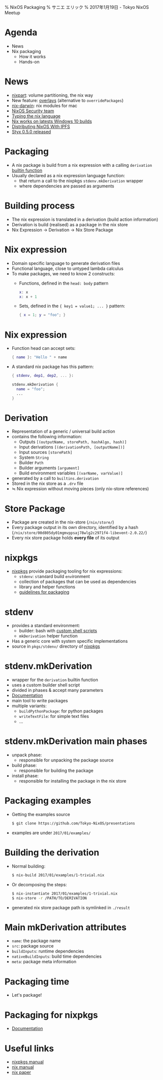 % NixOS Packaging
% サニエ エリック
% 2017年1月19日 - Tokyo NixOS Meetup


# Agenda

- News
- Nix packaging
    - How it works
    - Hands-on

# News

- [nixpart](https://github.com/NixOS/nixpart): volume partitioning, the nix way
- New feature: [overlays](https://github.com/NixOS/nixpkgs/pull/21243) (alternative to `overridePackages`)
- [nix-darwin](https://github.com/LnL7/nix-darwin): nix modules for mac
- [NixOS Security team](https://nixos.org/nixos/security.html)
- [Typing the nix language](https://www.gofundme.com/typing-nix)
- [Nix works on latests Windows 10 builds](https://github.com/Microsoft/BashOnWindows/issues/743#issuecomment-273199575)
- [Distributing NixOS With IPFS](https://sourcediver.org/blog/2017/01/18/distributing-nixos-with-ipfs-part-1/)
- [Styx 0.5.0 released](https://styx-static.github.io/styx-site/posts/2017-01-19-styx-0.5.0-released.html)


# Packaging

- A nix package is build from a nix expression with a calling `derivation` [builtin function](http://nixos.org/nix/manual/#ssec-builtins)
- Usually declared as a nix expression language function:
    - that return a call to the nixpkgs `stdenv.mkDerivation` wrapper
    - where dependencies are passed as arguments


# Building process

- The nix expression is translated in a derivation (build action information)
- Derivation is build (realised) as a package in the nix store
- Nix Expression -> Derivation -> Nix Store Package


# Nix expression

- Domain specific language to generate derivation files
- Functional language, close to untyped lambda calculus
- To make packages, we need to know 2 constructs:
    - Functions, defined in the `head: body` pattern

        ```nix
        x: x
        x: x + 1
        ```

    - Sets, defined in the `{ key1 = value1; ... }` pattern:

        ```nix
        { x = 1; y = "foo"; }
        ```

# Nix expression

- Function head can accept sets:

    ```nix
    { name }: "Hello " + name
    ```

- A standard nix package has this pattern:

    ```nix
    { stdenv, dep1, dep2, ... }:
    
    stdenv.mkDerivation {
      name = "foo";
      ...
    }
    ```


# Derivation

- Representation of a generic / universal build action
- contains the following information:
    - Outputs `[(outputName, storePath, hashAlgo, hash)]`
    - Input derivations `[(derivationPath, [outputName])]`
    - Input sources `[storePath]`
    - System `String`
    - Builder `Path`
    - Builder arguments `[argument]`
    - Build environment variables `[(varName, varValue)]`
- generated by a call to `builtins.derivation`
- Stored in the nix store as a `.drv` file
- ≒ Nix expression without moving pieces (only nix-store references)


# Store Package

- Package are created in the nix-store (`/nix/store/`)
- Every package output in its own directory, identified by a hash (`/nix/store/00d805dy01mgmvppsaj78wlg2c2971f4-libevent-2.0.22/`)
- Every nix store package holds **every file** of its output


# nixpkgs

- [nixpkgs](https://github.com/NixOS/nixpkgs) provide packaging tooling for nix expressions:
    - `stdenv`: `st`an`d`ard build `env`ironment
    - collection of packages that can be used as dependencies
    - library and helper functions
    - [guidelines for packaging](http://nixos.org/nixpkgs/manual/)


# stdenv

- provides a standard environment:
    - builder: bash with [custom shell scripts](https://github.com/NixOS/nixpkgs/tree/master/pkgs/stdenv/generic)
    - `mkDerivation` helper function
- Has a generic core with system specific implementations
- source in `pkgs/stdenv/` directory of [nixpkgs](https://github.com/NixOS/nixpkgs/tree/master/pkgs/stdenv)


# stdenv.mkDerivation

- wrapper for the `derivation` builtin function
- uses a custom builder shell script
- divided in phases & accept many parameters
- [Documentation](http://nixos.org/nixpkgs/manual/#chap-stdenv)
- main tool to write packages
- multiple variants:
    - `buildPythonPackage`: for python packages
    - `writeTextFile`: for simple text files
    - ...


# stdenv.mkDerivation main phases

- unpack phase:
    - responsible for unpacking the package source
- build phase:
    - responsible for building the package
- install phase:
    - responsible for installing the package in the nix store


# Packaging examples

- Getting the examples source

    ```sh
    $ git clone https://github.com/Tokyo-NixOS/presentations
    ```

- examples are under `2017/01/examples/`


# Building the derivation

- Normal building:

    ```sh
    $ nix-build 2017/01/examples/1-trivial.nix
    ```

- Or decomposing the steps:

    ```sh
    $ nix-instantiate 2017/01/examples/1-trivial.nix
    $ nix-store -r /PATH/TO/DERIVATION
    ```

- generated nix store package path is symlinked in `./result`


# Main mkDerivation attributes

- `name`: the package name
- `src`: package source
- `buildInputs`: runtime dependencies
- `nativeBuildInputs`: build time dependencies
- `meta`: package meta information


# Packaging time

- Let's package!


# Packaging for nixpkgs

- [Documentation](http://nixos.org/nixpkgs/manual/#chap-quick-start)


# Useful links

- [nixpkgs manual](http://nixos.org/nixpkgs/manual/)
- [nix manual](http://nixos.org/nix/manual/)
- [nix paper](https://nixos.org/~eelco/pubs/phd-thesis.pdf)
